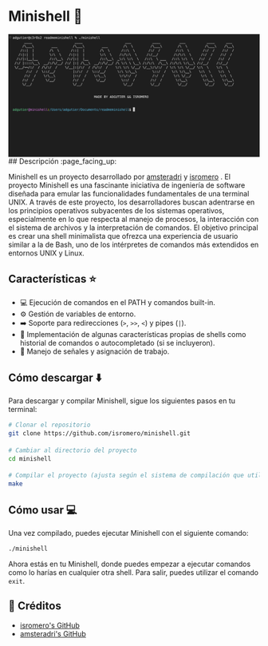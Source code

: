 # Minishell :shell:
<img align="center" src="imagenes/imagen1.png" alt="Minishell" />
## Descripción :page_facing_up:

Minishell es un proyecto desarrollado por [amsteradri](https://github.com/amsteradri) y [isromero](https://github.com/isromero) . 
El proyecto Minishell es una fascinante iniciativa de ingeniería de software diseñada para emular las funcionalidades fundamentales de una terminal UNIX. A través de este proyecto, los desarrolladores buscan adentrarse en los principios operativos subyacentes de los sistemas operativos, especialmente en lo que respecta al manejo de procesos, la interacción con el sistema de archivos y la interpretación de comandos. El objetivo principal es crear una shell minimalista que ofrezca una experiencia de usuario similar a la de Bash, uno de los intérpretes de comandos más extendidos en entornos UNIX y Linux.
## Características :star:

- :computer: Ejecución de comandos en el PATH y comandos built-in.
- :gear: Gestión de variables de entorno.
- :arrow_right: Soporte para redirecciones (`>`, `>>`, `<`) y pipes (`|`).
- :memo: Implementación de algunas características propias de shells como historial de comandos o autocompletado (si se incluyeron).
- :signal_strength: Manejo de señales y asignación de trabajo.

## Cómo descargar :arrow_down:

Para descargar y compilar Minishell, sigue los siguientes pasos en tu terminal:

```bash
# Clonar el repositorio
git clone https://github.com/isromero/minishell.git

# Cambiar al directorio del proyecto
cd minishell

# Compilar el proyecto (ajusta según el sistema de compilación que utilices)
make
```
## Cómo usar :computer:

Una vez compilado, puedes ejecutar Minishell con el siguiente comando:

```bash
./minishell
```
Ahora estás en tu Minishell, donde puedes empezar a ejecutar comandos como lo harías en cualquier otra shell. Para salir, puedes utilizar el comando `exit`.

## 👥 Créditos
- [isromero's GitHub](https://github.com/isromero)
- [amsteradri's GitHub](https://github.com/amsteradri)
